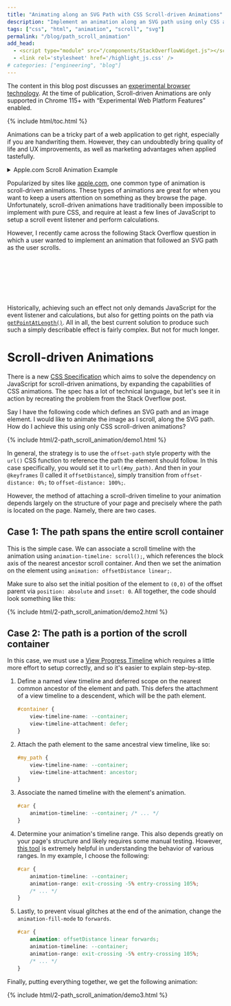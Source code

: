 ```yaml
---
title: "Animating along an SVG Path with CSS Scroll-driven Animations"
description: "Implement an animation along an SVG path using only CSS and Scroll-driven Animations."
tags: ["css", "html", "animation", "scroll", "svg"]
permalink: "/blog/path_scroll_animation"
add_head:
  - <script type="module" src="/components/StackOverflowWidget.js"></script>
  - <link rel='stylesheet' href='/highlight_js.css' />
# categories: ["engineering", "blog"]
---
```


<style>
    stack-overflow-widget {
        display: block;
        min-height: 95px;
        box-sizing: content-box;
    }
</style>

<p class="warning" id="compat-warning">The content in this blog post discusses an <a href="https://developer.mozilla.org/en-US/docs/MDN/Writing_guidelines/Experimental_deprecated_obsolete#experimental">experimental browser technology</a>. At the time of publication, Scroll-driven Animations are only supported in Chrome 115+ with “Experimental Web Platform Features” enabled.</p>

<script>
    const scrollFunctionSupported = CSS.supports("animation-timeline", "scroll()");
    window["compat-warning"].innerHTML += scrollFunctionSupported
        ? " Your current browser <b>supports</b> Scroll-driven Animations."
        : " Your current browser <b>does not</b> support Scroll-driven Animations. The demos below will not work."
</script>

{% include html/toc.html %}

<!-- excerpt-start -->

Animations can be a tricky part of a web application to get right, especially if you are handwriting them. However, they can undoubtedly bring quality of life and UX improvements, as well as marketing advantages when applied tastefully.

<!-- excerpt-end -->

<div>
<details markdown="0" style="margin-bottom: 10px;">
    <summary>Apple.com Scroll Animation Example</summary>
    <figure>
        <picture>
            <source srcset="/resources/blog/2-path_scroll_animation/apple_scroll_animation.avif" type="image/avif" width="100%">
            <source srcset="/resources/blog/2-path_scroll_animation/apple_scroll_animation.webp" type="image/webp" width="100%">
            <img src="/resources/blog/2-path_scroll_animation/apple_scroll_animation.gif" width="600" height="323" loading="lazy">
        </picture>
        <figcaption>The 2022 MacBook Pro product page showing a scroll-driven animation.</figcaption>
    </figure>
</details>

Popularized by sites like <a href="https://www.apple.com/">apple.com</a>, one common type of animation is scroll-driven animations. These types of animations are great for when you want to keep a users attention on something as they browse the page. Unfortunately, scroll-driven animations have traditionally been impossible to implement with pure CSS, and require at least a few lines of JavaScript to setup a scroll event listener and perform calculations.

</div>

However, I recently came across the following Stack Overflow question in which a user wanted to implement an animation that followed an SVG path as the user scrolls.

<stack-overflow-widget data-href="https://api.stackexchange.com/2.3/questions/76293013?&site=stackoverflow"></stack-overflow-widget>

Historically, achieving such an effect not only demands JavaScript for the event listener and calculations, but also for getting points on the path via [`getPointAtLength()`](https://developer.mozilla.org/en-US/docs/Web/API/SVGGeometryElement/getPointAtLength). All in all, the best current solution to produce such such a simply describable effect is fairly complex. But not for much longer.

# Scroll-driven Animations

There is a new [CSS Specification](https://www.w3.org/TR/scroll-animations-1/) which aims to solve the dependency on JavaScript for scroll-driven animations, by expanding the capabilities of CSS animations. The spec has a lot of technical language, but let's see it in action by recreating the problem from the Stack Overflow post.

Say I have the following code which defines an SVG path and an image element. I would like to animate the image as I scroll, along the SVG path. How do I achieve this using only CSS scroll-driven animations?

{% include html/2-path_scroll_animation/demo1.html %}

In general, the strategy is to use the `offset-path` style property with the `url()` CSS function to reference the path the element should follow. In this case specifically, you would set it to `url(#my_path)`. And then in your `@keyframes` (I called it `offsetDistance`), simply transition from `offset-distance: 0%;` to `offset-distance: 100%;`.

However, the method of attaching a scroll-driven timeline to your animation depends largely on the structure of your page and precisely where the path is located on the page. Namely, there are two cases.

## Case 1: The path spans the entire scroll container

This is the simple case. We can associate a scroll timeline with the animation using `animation-timeline: scroll();`, which references the block axis of the nearest ancestor scroll container. And then we set the animation on the element using `animation: offsetDistance linear;`.

Make sure to also set the initial position of the element to `(0,0)` of the offset parent via `position: absolute` and `inset: 0`. All together, the code should look something like this:

{% include html/2-path_scroll_animation/demo2.html %}

## Case 2: The path is a portion of the scroll container

In this case, we must use a [View Progress Timeline](https://www.w3.org/TR/scroll-animations-1/#view-timelines) which requires a little more effort to setup correctly, and so it's easier to explain step-by-step.

1.  Define a named view timeline and deferred scope on the nearest common ancestor of the element and path. This defers the attachment of a view timeline to a descendent, which will be the path element.

    ```css
    #container {
        view-timeline-name: --container;
        view-timeline-attachment: defer;
    }
    ```

2.  Attach the path element to the same ancestral view timeline, like so:

    ```css
    #my_path {
        view-timeline-name: --container;
        view-timeline-attachment: ancestor;
    }
    ```

3.  Associate the named timeline with the element's animation.

    ```css
    #car {
        animation-timeline: --container; /* ... */
    }
    ```

4.  Determine your animation's timeline range. This also depends greatly on your page's structure and likely requires some manual testing. However, [this tool](https://scroll-driven-animations.style/tools/view-timeline/ranges/https://scroll-driven-animations.style/tools/view-timeline/ranges/) is extremely helpful in understanding the behavior of various ranges. In my example, I choose the following:

    ```css
    #car {
        animation-timeline: --container;
        animation-range: exit-crossing -5% entry-crossing 105%;
        /* ... */
    }
    ```

5.  Lastly, to prevent visual glitches at the end of the animation, change the `animation-fill-mode` to `forwards`.

    ```css
    #car {
        animation: offsetDistance linear forwards;
        animation-timeline: --container;
        animation-range: exit-crossing -5% entry-crossing 105%;
        /* ... */
    }
    ```

Finally, putting everything together, we get the following animation:

{% include html/2-path_scroll_animation/demo3.html %}
